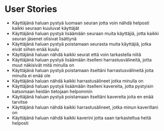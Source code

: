 # User Stories

- Käyttäjänä haluan pystyä luomaan seuran jotta voin nähdä helposti kaikki seuraan kuuluvat käyttäjät
- Käyttäjänä haluan pystyä lisäämään seuraan muita käyttäjiä, jotta kaikki seuran jäsenet olisivat lisättynä
- Käyttäjänä haluan pystyä poistamaan seurasta muita käyttäjiä, jotka eivät siihen enää kuulu
- Käyttäjänä haluan nähdä kaikki seurat että voin tarkastella niitä
- Käyttäjänä haluan pystyä lisäämään itselleni harrastusvälineitä, jotta muut näkisivät mitä minulla on
- Käyttäjänä haluan pystyä poistamaan itseltäni harrastusvälineitä joita minulla ei enää ole
- Käyttäjänä haluan nähdä kaikki harrastusälineet jotka minulla on
- Käyttäjänä haluan pystyä lisäämään itselleni kavereita, jotta pystyisin katsomaan heidän tietojaan helpommin
- Käyttäjänä haluan pystyä poistamaan itseltäni kavereita joita en enää tarvitse
- Käyttäjänä haluan nähdä kaikki harrastusälineet, jotka minun kaverillani on
- Käyttäjänä haluan nähdä kaikki kaverini jotta saan tarkasteltua heitä helposti
